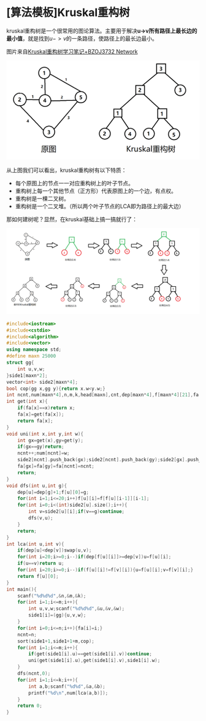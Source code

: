 # [算法模板]Kruskal重构树

kruskal重构树是一个很常用的图论算法。主要用于解决**u->v所有路径上最长边的最小值**，就是找到$u->v$的一条路径，使路径上的最长边最小。

图片来自[Kruskal重构树学习笔记+BZOJ3732 Network](<https://www.cnblogs.com/1000Suns/p/9360558.html>)

![](pic\Kruskal重构树-1.png)

从上图我们可以看出，kruskal重构树有以下特质：

- 每个原图上的节点一一对应重构树上的叶子节点。
- 重构树上每一个其他节点（正方形）代表原图上的一个边，有点权。
- 重构树是一棵二叉树。
- 重构树是一个二叉堆。（所以两个叶子节点的LCA即为路径上的最大边）

那如何建树呢？显然，在kruskal基础上搞一搞就行了：

![](pic/Kruskal重构树-2.png)

```cpp
#include<iostream>
#include<cstdio>
#include<algorithm>
#include<vector>
using namespace std;
#define maxn 25000
struct gg{
    int u,v,w;
}side1[maxn*2];
vector<int> side2[maxn*4];
bool cop(gg x,gg y){return x.w<y.w;}
int ncnt,num[maxn*4],n,m,k,head[maxn],cnt,dep[maxn*4],f[maxn*4][21],fa[maxn*4];
int get(int x){
    if(fa[x]==x)return x;
    fa[x]=get(fa[x]);
    return fa[x];
}
void uni(int x,int y,int w){
    int gx=get(x),gy=get(y);
    if(gx==gy)return;
    ncnt++;num[ncnt]=w;
    side2[ncnt].push_back(gx);side2[ncnt].push_back(gy);side2[gx].push_back(ncnt);side2[gy].push_back(ncnt);
    fa[gx]=fa[gy]=fa[ncnt]=ncnt;
    return;
}
void dfs(int u,int g){
    dep[u]=dep[g]+1;f[u][0]=g;
    for(int i=1;i<=20;i++)f[u][i]=f[f[u][i-1]][i-1];
    for(int i=0;i<(int)side2[u].size();i++){
        int v=side2[u][i];if(v==g)continue;
        dfs(v,u);
    }
    return;
}
int lca(int u,int v){
    if(dep[u]<dep[v])swap(u,v);
    for(int i=20;i>=0;i--)if(dep[f[u][i]]>=dep[v])u=f[u][i];
    if(u==v)return u;
    for(int i=20;i>=0;i--)if(f[u][i]!=f[v][i]){u=f[u][i];v=f[v][i];}
    return f[u][0];
}
int main(){
    scanf("%d%d%d",&n,&m,&k);
    for(int i=1;i<=m;i++){
        int u,v,w;scanf("%d%d%d",&u,&v,&w);
        side1[i]=(gg){u,v,w};
    }
    for(int i=0;i<=n;i++){fa[i]=i;}
    ncnt=n;
    sort(side1+1,side1+1+m,cop);    
    for(int i=1;i<=m;i++){
        if(get(side1[i].u)==get(side1[i].v))continue;
        uni(get(side1[i].u),get(side1[i].v),side1[i].w);
    }
    dfs(ncnt,0);
    for(int i=1;i<=k;i++){
        int a,b;scanf("%d%d",&a,&b);
        printf("%d\n",num[lca(a,b)]);
    }
    return 0;
}
```

